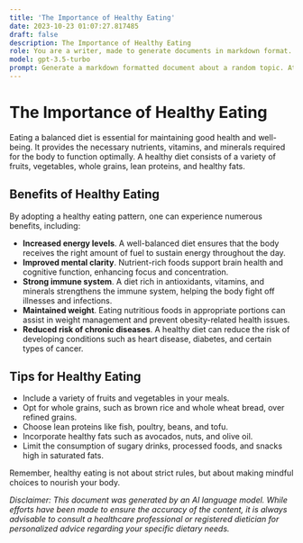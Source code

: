 ```yaml
---
title: 'The Importance of Healthy Eating'
date: 2023-10-23 01:07:27.817485
draft: false
description: The Importance of Healthy Eating
role: You are a writer, made to generate documents in markdown format. It is very important that all of the documents you generate are in valid markdown format.
model: gpt-3.5-turbo
prompt: Generate a markdown formatted document about a random topic. At the bottom, include a disclaimer explaining that the document was generated by you. The first line of the document should be the title. Make sure that the entire document is in proper markdown format, using a mix of various tags to make the document visually appealing.
---
```


# The Importance of Healthy Eating

Eating a balanced diet is essential for maintaining good health and well-being. It provides the necessary nutrients, vitamins, and minerals required for the body to function optimally. A healthy diet consists of a variety of fruits, vegetables, whole grains, lean proteins, and healthy fats. 

## Benefits of Healthy Eating

By adopting a healthy eating pattern, one can experience numerous benefits, including:

- **Increased energy levels**. A well-balanced diet ensures that the body receives the right amount of fuel to sustain energy throughout the day.
- **Improved mental clarity**. Nutrient-rich foods support brain health and cognitive function, enhancing focus and concentration.
- **Strong immune system**. A diet rich in antioxidants, vitamins, and minerals strengthens the immune system, helping the body fight off illnesses and infections.
- **Maintained weight**. Eating nutritious foods in appropriate portions can assist in weight management and prevent obesity-related health issues.
- **Reduced risk of chronic diseases**. A healthy diet can reduce the risk of developing conditions such as heart disease, diabetes, and certain types of cancer.

## Tips for Healthy Eating

- Include a variety of fruits and vegetables in your meals.
- Opt for whole grains, such as brown rice and whole wheat bread, over refined grains.
- Choose lean proteins like fish, poultry, beans, and tofu.
- Incorporate healthy fats such as avocados, nuts, and olive oil.
- Limit the consumption of sugary drinks, processed foods, and snacks high in saturated fats.

Remember, healthy eating is not about strict rules, but about making mindful choices to nourish your body.

*Disclaimer: This document was generated by an AI language model. While efforts have been made to ensure the accuracy of the content, it is always advisable to consult a healthcare professional or registered dietician for personalized advice regarding your specific dietary needs.*